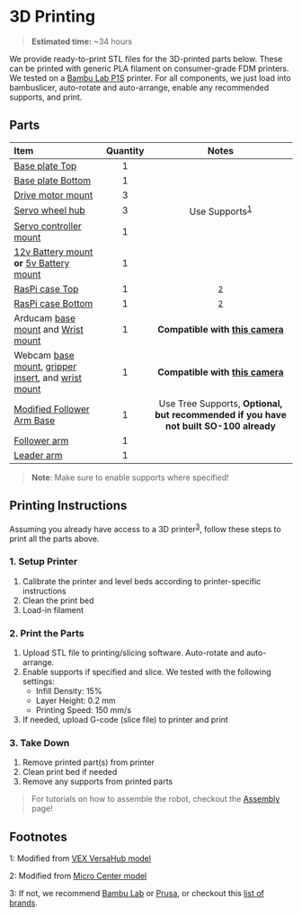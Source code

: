 # 3D Printing
> **Estimated time:** ~34 hours

We provide ready-to-print STL files for the 3D-printed parts below. These can be printed with generic PLA filament on consumer-grade FDM printers. We tested on a [Bambu Lab P1S](https://us.store.bambulab.com/products/p1s) printer. For all components, we just load into bambuslicer, auto-rotate and auto-arrange, enable any recommended supports, and print.

## Parts


| Item | Quantity | Notes | 
|:---|:---:|:---:|
| [Base plate Top](/3DPrintMeshes/base_plate_layer2.stl) | 1 | |
| [Base plate Bottom](/3DPrintMeshes/base_plate_layer1.stl) | 1 | |
| [Drive motor mount](/3DPrintMeshes/drive_motor_mount.stl) | 3 | |
| [Servo wheel hub](/3DPrintMeshes/servo_wheel_hub.stl) | 3 | Use Supports<sup>[1](#footnote1)</sup> |
| [Servo controller mount](/3DPrintMeshes/servo_controller_mount.stl) | 1 | |
| [12v Battery mount](/3DPrintMeshes/battery_mount.stl) **or** [5v Battery mount](/3DPrintMeshes/5v_specific/5v_power_bank_holder.stl)| 1 | |
| [RasPi case Top](/3DPrintMeshes/pi_case_top.stl) | 1 | <sup>[2](#footnote2)</sup> |
| [RasPi case Bottom](/3DPrintMeshes/pi_case_bottom.stl) | 1 | <sup>[2](#footnote2)</sup> |
| Arducam [base mount](/3DPrintMeshes/base_camera_mount.stl) and [Wrist mount](/3DPrintMeshes/wrist_camera_mount.stl)| 1 | **Compatible with [this camera](https://www.amazon.com/Arducam-Camera-Computer-Without-Microphone/dp/B0972KK7BC)** |
| Webcam [base mount](3DPrintMeshes/webcam_mount/webcam_mount.stl), [gripper insert](3DPrintMeshes/webcam_mount/so100_gripper_cam_mount_insert.stl), and [wrist mount](3DPrintMeshes/webcam_mount/webcam_mount_wrist.stl) | 1 | **Compatible with [this camera](https://www.amazon.fr/Vinmooog-equipement-Microphone-Enregistrement-conférences/dp/B0BG1YJWFN/)** |
| [Modified Follower Arm Base](/3DPrintMeshes/modified_base_arm.stl) | 1 | Use Tree Supports, **Optional, but recommended if you have not built SO-100 already** |
| [Follower arm](https://github.com/TheRobotStudio/SO-ARM100) | 1 | |
| [Leader arm](https://github.com/TheRobotStudio/SO-ARM100) | 1 | |


> **Note**: Make sure to enable supports where specified!
<!-- > STL files are already oriented and ready-to-print.  -->


## Printing Instructions
Assuming you already have access to a 3D printer<sup>[3](#footnote3)</sup>, follow these steps to print all the parts above.

### 1. Setup Printer
1. Calibrate the printer and level beds according to printer-specific instructions
2. Clean the print bed
3. Load-in filament

### 2. Print the Parts
1. Upload STL file to printing/slicing software. Auto-rotate and auto-arrange. 
2. Enable supports if specified and slice. We tested with the following settings:
    - Infill Density: 15%
    - Layer Height: 0.2 mm
    - Printing Speed: 150 mm/s
3. If needed, upload G-code (slice file) to printer and print

### 3. Take Down
1. Remove printed part(s) from printer
2. Clean print bed if needed
3. Remove any supports from printed parts

> For tutorials on how to assemble the robot, checkout the [Assembly](Assembly.md) page!

## Footnotes
<a name="footnote1">1</a>: Modified from [VEX VersaHub model](https://www.vexrobotics.com/versahubs.html?srsltid=AfmBOooDKLcAfkuEgHyrjk24WFDrLTP4TQWkGjEpC-9HcyaMMCUMDSzs)

<a name="footnote2">2</a>: Modified from [Micro Center model](https://www.printables.com/model/605060-raspberry-pi-5-case-wpower-button-v2)

<a name="footnote3">3</a>: If not, we recommend [Bambu Lab](https://bambulab.com/en-us) or [Prusa](https://www.prusa3d.com/), or checkout this [list of brands](https://github.com/ad-si/awesome-3d-printing?tab=readme-ov-file#3d-printer-brands).
